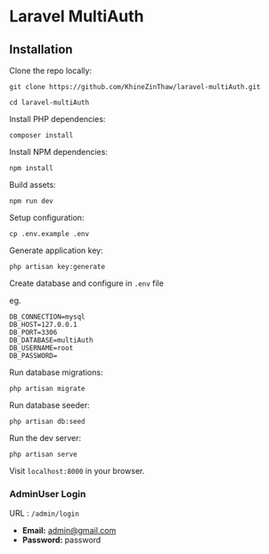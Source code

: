 # Laravel MultiAuth
## Installation

Clone the repo locally:

```
git clone https://github.com/KhineZinThaw/laravel-multiAuth.git

cd laravel-multiAuth
```

Install PHP dependencies:

```
composer install
```

Install NPM dependencies:

```
npm install
```

Build assets:

```
npm run dev
```

Setup configuration:

```
cp .env.example .env
```

Generate application key:

```
php artisan key:generate
```

Create database and configure in `.env` file

eg.

```
DB_CONNECTION=mysql
DB_HOST=127.0.0.1
DB_PORT=3306
DB_DATABASE=multiAuth
DB_USERNAME=root
DB_PASSWORD=
```

Run database migrations:

```
php artisan migrate
```

Run database seeder:

```
php artisan db:seed
```

Run the dev server:

```
php artisan serve
```

Visit `localhost:8000` in your browser. 

### AdminUser Login

URL : `/admin/login`

- **Email:** admin@gmail.com
- **Password:** password
